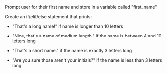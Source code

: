 Prompt user for their first name and store in a variable called "first_name"

Create an if/elif/else statement that prints:

- "That's a long name!" if name is longer than 10 letters

- "Nice, that's a name of medium length." if the name is between 4 and 10 letters long

- "That's a short name." if the name is exactly 3 letters long

- "Are you sure those aren't your initials?" if the name is less than 3 letters long

